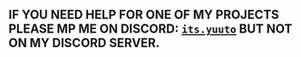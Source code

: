 ## IF YOU NEED HELP FOR ONE OF MY PROJECTS PLEASE MP ME ON DISCORD: [`its.yuuto`](https://discord.com/users/269415459735076864) BUT NOT ON MY DISCORD SERVER.
